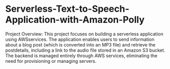 # Serverless-Text-to-Speech-Application-with-Amazon-Polly

Project Overview:
This project focuses on building a serverless application using AWSservices. The application enables users to send information about a blog post (which is converted into an MP3 file) and retrieve the postdetails, including a link to the audio file stored in an Amazon S3 bucket. The backend is managed entirely through AWS services, eliminating the need for provisioning or managing servers.
